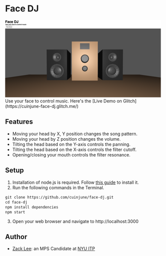 # Face DJ
<img src="screenshot.png" alt="Screenshot" width="1000"/>
Use your face to control music. Here's the [Live Demo on Glitch](https://cuinjune-face-dj.glitch.me/)

## Features
* Moving your head by X, Y position changes the song pattern.
* Moving your head by Z position changes the volume.
* Tilting the head based on the Y-axis controls the panning.
* Tilting the head based on the X-axis controls the filter cutoff.
* Opening/closing your mouth controls the filter resonance.

## Setup
1. Installation of node.js is required. Follow [this guide](https://github.com/itp-dwd/2020-spring/blob/master/guides/installing-nodejs.md) to install it.
2. Run the following commands in the Terminal.
```
git clone https://github.com/cuinjune/face-dj.git
cd face-dj
npm install dependencies
npm start
```
3. Open your web browser and navigate to http://localhost:3000

## Author
* [Zack Lee](https://www.cuinjune.com/about): an MPS Candidate at [NYU ITP](https://itp.nyu.edu)
